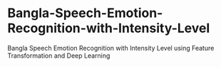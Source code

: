 # Bangla-Speech-Emotion-Recognition-with-Intensity-Level
Bangla Speech Emotion Recognition with Intensity Level using Feature Transformation and Deep Learning
